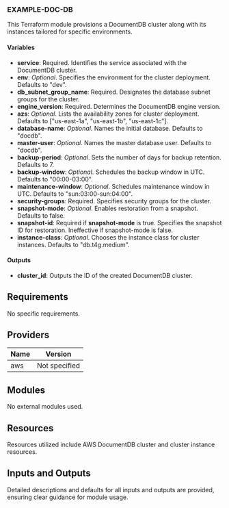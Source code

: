 ### EXAMPLE-DOC-DB

This Terraform module provisions a DocumentDB cluster along with its instances tailored for specific environments.

#### Variables

- **service**: Required. Identifies the service associated with the DocumentDB cluster.
- **env**: _Optional_. Specifies the environment for the cluster deployment. Defaults to "dev".
- **db_subnet_group_name**: Required. Designates the database subnet groups for the cluster.
- **engine_version**: Required. Determines the DocumentDB engine version.
- **azs**: _Optional_. Lists the availability zones for cluster deployment. Defaults to ["us-east-1a", "us-east-1b", "us-east-1c"].
- **database-name**: _Optional_. Names the initial database. Defaults to "docdb".
- **master-user**: _Optional_. Names the master database user. Defaults to "docdb".
- **backup-period**: _Optional_. Sets the number of days for backup retention. Defaults to 7.
- **backup-window**: _Optional_. Schedules the backup window in UTC. Defaults to "00:00-03:00".
- **maintenance-window**: _Optional_. Schedules maintenance window in UTC. Defaults to "sun:03:00-sun:04:00".
- **security-groups**: Required. Specifies security groups for the cluster.
- **snapshot-mode**: _Optional_. Enables restoration from a snapshot. Defaults to false.
- **snapshot-id**: Required if **snapshot-mode** is true. Specifies the snapshot ID for restoration. Ineffective if snapshot-mode is false.
- **instance-class**: _Optional_. Chooses the instance class for cluster instances. Defaults to "db.t4g.medium".

#### Outputs

- **cluster_id**: Outputs the ID of the created DocumentDB cluster.

## Requirements

No specific requirements.

## Providers

| Name | Version |
|------|---------|
| aws | Not specified |

## Modules

No external modules used.

## Resources

Resources utilized include AWS DocumentDB cluster and cluster instance resources.

## Inputs and Outputs

Detailed descriptions and defaults for all inputs and outputs are provided, ensuring clear guidance for module usage.
